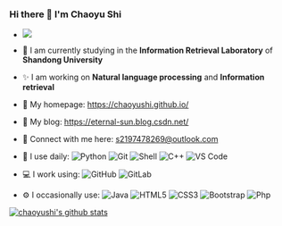 ### Hi there 👋 I'm Chaoyu Shi

- ![](https://visitor-badge.glitch.me/badge?page_id=chaoyushi.readme)

- 🌱 I am currently studying in the **Information Retrieval Laboratory** of **Shandong University**

- ✨ I am working on **Natural language processing** and **Information retrieval**

- 👯 My homepage: https://chaoyushi.github.io/

- 🤔 My blog: https://eternal-sun.blog.csdn.net/

- 💬 Connect with me here: s2197478269@outlook.com
- 🚀 I use daily:
  ![Python](https://img.shields.io/badge/-Python-8fcfd1?style=plastic&logo=Python)
  ![Git](https://img.shields.io/badge/-Git-black?style=plastic&logo=git)
  ![Shell](https://img.shields.io/badge/-Shell-blasck?style=plastic&logo=Shell)
  ![C++](https://img.shields.io/badge/-C++-00599C?style=plastic&logo=c)
  ![VS Code](https://img.shields.io/badge/-VS%20Code-007ACC?style=plastic&logo=visual-studio-code)
- 💻 I work using:
  ![GitHub](https://img.shields.io/badge/-GitHub-181717?style=plastic&logo=github)
  ![GitLab](https://img.shields.io/badge/-GitLab-FCA121?style=plastic&logo=gitlab)
- ⚙️ I occasionally use: 
  ![Java](https://img.shields.io/badge/-java-3f4441?style=plastic&logo=java)
  ![HTML5](https://img.shields.io/badge/-HTML5-E34F26?style=plastic&logo=html5&logoColor=white)
  ![CSS3](https://img.shields.io/badge/-CSS3-1572B6?style=plastic&logo=css3)
  ![Bootstrap](https://img.shields.io/badge/-Bootstrap-563D7C?style=plastic&logo=bootstrap)
  ![Php](https://img.shields.io/badge/-php-394989?style=plastic&logo=php)  

[![chaoyushi's github stats](https://github-readme-stats.vercel.app/api?username=chaoyushi)](https://github.com/chaoyushi/github-readme-stats)
<!--
**chaoyushi/chaoyushi** is a ✨ _special_ ✨ repository because its `README.md` (this file) appears on your GitHub profile.

Here are some ideas to get you started:
 I’m currently learning ShanDong University 🌱
- 🔭 I’m currently working on ...
- 🌱 I’m currently learning ShanDong University
- 👯 I’m looking to collaborate on ...
- 🤔 I’m looking for help with ...
- 💬 Ask me about ...
- 📫 How to reach me: ...
- 😄 Pronouns: ...
- ⚡ Fun fact: ...
-->
